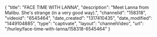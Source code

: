 {
    "title": "FACE TIME WITH LANNA",
    "description": "Meet Lanna from Malibu. She's strange (in a very good way).",
    "channelid": "158318",
    "videoid": "6545464",
    "date_created": "1317410435",
    "date_modified": "1449104885",
    "type": "captivate",
    "layout": "channelVideo",
    "url": "\/hurley\/face-time-with-lanna\/158318-6545464"
}